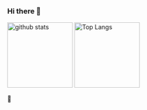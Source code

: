 ### Hi there 👋

<p align="left"> 
  <img alt="github stats" height="150px" src="https://github-readme-stats-eta-mocha-90.vercel.app/api?username=Hiroki-Nakanishi&show_icons=true&include_all_commits=true&theme=transparent" />
  <img alt="Top Langs" height="150px" src="https://github-readme-stats-eta-mocha-90.vercel.app/api/top-langs/?username=Hiroki-Nakanishi&layout=compact&show_icons=true&include_all_commits=true&theme=transparent" />
</p>


🍅
